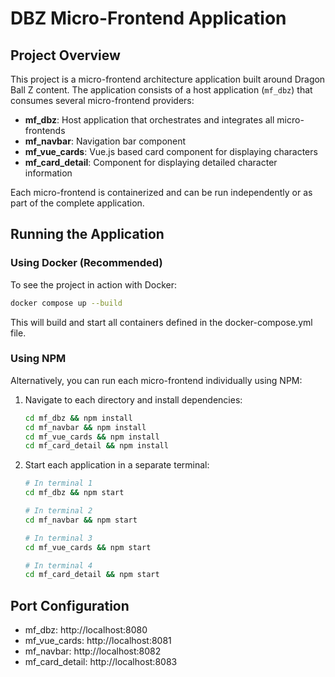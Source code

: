 # DBZ Micro-Frontend Application

## Project Overview
This project is a micro-frontend architecture application built around Dragon Ball Z content. The application consists of a host application (`mf_dbz`) that consumes several micro-frontend providers:

- **mf_dbz**: Host application that orchestrates and integrates all micro-frontends
- **mf_navbar**: Navigation bar component
- **mf_vue_cards**: Vue.js based card component for displaying characters
- **mf_card_detail**: Component for displaying detailed character information

Each micro-frontend is containerized and can be run independently or as part of the complete application.

## Running the Application

### Using Docker (Recommended)
To see the project in action with Docker:

```bash
docker compose up --build
```

This will build and start all containers defined in the docker-compose.yml file.

### Using NPM
Alternatively, you can run each micro-frontend individually using NPM:

1. Navigate to each directory and install dependencies:
   ```bash
   cd mf_dbz && npm install
   cd mf_navbar && npm install
   cd mf_vue_cards && npm install
   cd mf_card_detail && npm install
   ```

2. Start each application in a separate terminal:
   ```bash
   # In terminal 1
   cd mf_dbz && npm start
   
   # In terminal 2
   cd mf_navbar && npm start
   
   # In terminal 3
   cd mf_vue_cards && npm start
   
   # In terminal 4
   cd mf_card_detail && npm start
   ```

## Port Configuration
- mf_dbz: http://localhost:8080
- mf_vue_cards: http://localhost:8081
- mf_navbar: http://localhost:8082
- mf_card_detail: http://localhost:8083
